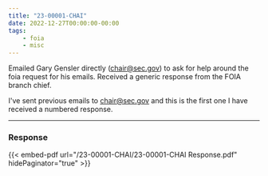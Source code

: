 ```yaml
---
title: "23-00001-CHAI"
date: 2022-12-27T00:00:00-00:00
tags:
    - foia
    - misc
---
```


Emailed Gary Gensler directly (chair@sec.gov) to ask for help around the foia request for his emails. Received a generic response from the FOIA branch chief.

I've sent previous emails to chair@sec.gov and this is the first one I have received a numbered response.

---

### Response

{{< embed-pdf url="/23-00001-CHAI/23-00001-CHAI Response.pdf" hidePaginator="true" >}}